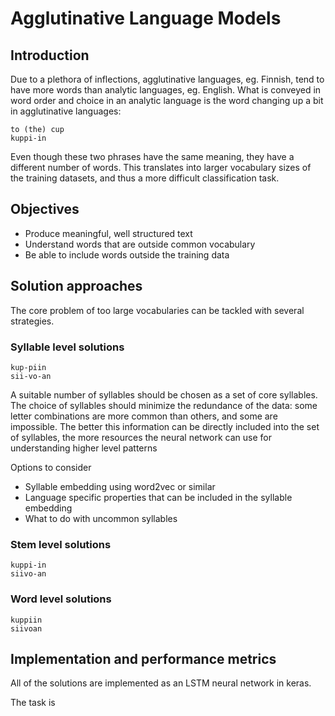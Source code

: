 # Agglutinative Language Models

## Introduction

Due to a plethora of inflections, agglutinative languages, eg. Finnish, tend to have more words than analytic languages, eg. English. What is conveyed in word order and choice in an analytic language is the word changing up a bit in agglutinative languages:

```
to (the) cup 
kuppi-in
```

Even though these two phrases have the same meaning, they have a different number of words. This translates into larger vocabulary sizes of the training datasets, and thus a more difficult classification task.

## Objectives

* Produce meaningful, well structured text
* Understand words that are outside common vocabulary
* Be able to include words outside the training data

## Solution approaches

The core problem of too large vocabularies can be tackled with several strategies.

### Syllable level solutions

```
kup-piin
sii-vo-an
```

A suitable number of syllables should be chosen as a set of core syllables. The choice of syllables should minimize the redundance of the data: some letter combinations are more common than others, and some are impossible. The better this information can be directly included into the set of syllables, the more resources the neural network can use for understanding higher level patterns

Options to consider
* Syllable embedding using word2vec or similar
* Language specific properties that can be included in the syllable embedding
* What to do with uncommon syllables

### Stem level solutions

```
kuppi-in
siivo-an
```

### Word level solutions

```
kuppiin
siivoan
```

## Implementation and performance metrics

All of the solutions are implemented as an LSTM neural network in keras.

The task is 


